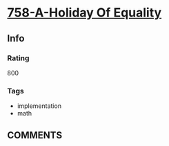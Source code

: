 # [758-A-Holiday Of Equality](https://codeforces.com/problemset/problem/758/A)

## Info

### Rating

800

### Tags

- implementation
- math

## __COMMENTS__

> 
